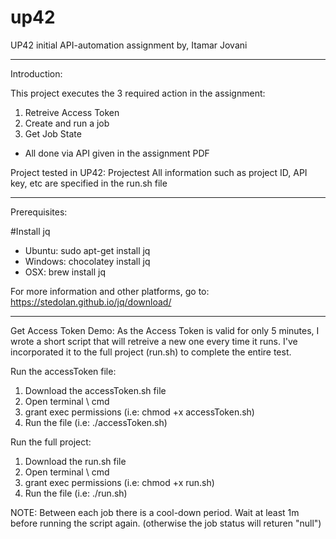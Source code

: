 # up42
UP42 initial API-automation assignment by, Itamar Jovani

---------

Introduction:

This project executes the 3 required action in the assignment:

1. Retreive Access Token
2. Create and run a job
3. Get Job State
- All done via API given in the assignment PDF

Project tested in UP42: Projectest
All information such as project ID, API key, etc are specified in the run.sh file

---------

Prerequisites:

#Install jq

 - Ubuntu: sudo apt-get install jq
 - Windows: chocolatey install jq
 - OSX: brew install jq

For more information and other platforms, go to: https://stedolan.github.io/jq/download/

---------

Get Access Token Demo:
As the Access Token is valid for only 5 minutes, I wrote a short script that will retreive a new one every time it runs.
I've incorporated it to the full project (run.sh) to complete the entire test.

Run the accessToken file:

  1. Download the accessToken.sh file
  2. Open terminal \ cmd
  3. grant exec permissions (i.e: chmod +x accessToken.sh)
  4. Run the file (i.e: ./accessToken.sh)

Run the full project:

  1. Download the run.sh file
  2. Open terminal \ cmd
  3. grant exec permissions (i.e: chmod +x run.sh)
  4. Run the file (i.e: ./run.sh)
  
NOTE: Between each job there is a cool-down period. Wait at least 1m before running the script again. (otherwise the job status will returen "null")
  
